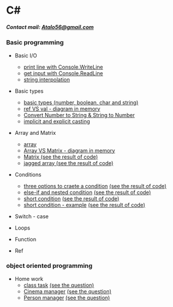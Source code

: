 # C#
##### Contact mail: Atalo56@gmail.com

### Basic programming
+ Basic I/O
  * [print line with Console.WriteLine](https://github.com/AtaloAbeje/Csharp/tree/master/Day%2001%20-%2021.10.2018/00_MyFirstSln/MyFirstProj)
  * [get input with Console.ReadLine](https://github.com/AtaloAbeje/Csharp/tree/master/Day%2001%20-%2021.10.2018/02_readValue/readValue)
  * [string interpolation](https://github.com/AtaloAbeje/Csharp/tree/master/Day%2002%20-%2029.10.2018/05_String%20Interpolation/String%20Interpolation)
+ Basic types
  * [basic types (number, boolean, char and string)](https://github.com/AtaloAbeje/Csharp/tree/master/Day%2001%20-%2021.10.2018/01_VarTypes/VarTypes)
  * [ref VS val - diagram in memory](https://github.com/AtaloAbeje/Csharp/blob/master/Day%2001%20-%2021.10.2018/ref%20vs%20val.png)
  * [Convert Number to String & String to Number](https://github.com/AtaloAbeje/Csharp/tree/master/Day%2002%20-%2029.10.2018/00_ConvertFromString/ConvertFromString)
  * [implicit and explicit casting](https://github.com/AtaloAbeje/Csharp/tree/master/Day%2002%20-%2029.10.2018/01_Casting/Casting)
+ Array and Matrix
  * [array](https://github.com/AtaloAbeje/Csharp/tree/master/Day%2002%20-%2029.10.2018/03_Arrays)
  * [Array VS Matrix - diagram in memory](https://github.com/AtaloAbeje/Csharp/blob/master/Day%2003%20-%2005.11.2018/memory_snapshot_1.png)
  * [Matrix (see the result of code)](https://github.com/AtaloAbeje/Csharp/tree/master/Day%2003%20-%2005.11.2018/00_Matrix)
  * [jagged array (see the result of code)](https://github.com/AtaloAbeje/Csharp/tree/master/Day%2003%20-%2005.11.2018/01_jugged%20array)
+ Conditions
  * [three options to craete a condition](https://github.com/AtaloAbeje/Csharp/tree/master/Day%2004%20-%2012.11.2018/00_Conditions/00_Conditions) [(see the result of code)](https://github.com/AtaloAbeje/Csharp/blob/master/Day%2004%20-%2012.11.2018/00_Conditions/result.png)
  * [else-if and nested condition](https://github.com/AtaloAbeje/Csharp/blob/master/Day%2004%20-%2012.11.2018/01_nested%20conduition/01_nested%20conduition/Program.cs) [(see the result of code)](https://github.com/AtaloAbeje/Csharp/blob/master/Day%2004%20-%2012.11.2018/01_nested%20conduition/result.png)
  * [short condition](https://github.com/AtaloAbeje/Csharp/blob/master/Day%2004%20-%2012.11.2018/02_Short%20Condition/02_Short%20Condition/Program.cs) [(see the result of code)](https://github.com/AtaloAbeje/Csharp/blob/master/Day%2004%20-%2012.11.2018/02_Short%20Condition/result.png)
  * [short condition - example](https://github.com/AtaloAbeje/Csharp/blob/master/Day%2004%20-%2012.11.2018/03_short%20condition%20-%20example/03_short%20condition%20-%20example/Program.cs) [(see the result of code)](https://github.com/AtaloAbeje/Csharp/blob/master/Day%2004%20-%2012.11.2018/03_short%20condition%20-%20example/result.png)

+ Switch - case



+ Loops


+ Function

+ Ref

### object oriented programming
+ Home work
  * [class task](https://github.com/AtaloAbeje/Csharp/tree/master/Home_work/Class%20Task/class_task_solution/class_task_24_12) [(see the question)](https://github.com/AtaloAbeje/Csharp/blob/master/Home_work/Class%20Task/class%20task.pdf)
  * [Cinema manager](https://github.com/AtaloAbeje/Csharp/tree/master/Home_work/ClassTask_10_12_18%20-%20CinemaManager/Q2%20-%20result) [(see the question)](https://github.com/AtaloAbeje/Csharp/blob/master/Home_work/ClassTask_10_12_18%20-%20CinemaManager/OPP%20-%20Q.png)
   * [Person manager](https://github.com/AtaloAbeje/Csharp/tree/master/Home_work/ClassTask_10_12_18%20-%20Person/Q1%20-%20result) [(see the question)](https://github.com/AtaloAbeje/Csharp/blob/master/Home_work/ClassTask_10_12_18%20-%20Person/OPP%20-%20Q.png)
